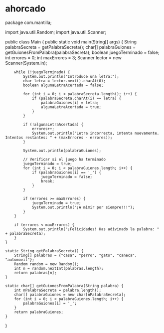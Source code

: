 # ahorcado
package com.mantilla;

import java.util.Random;
import java.util.Scanner;

public class Main {
    public static void main(String[] args) {
        String palabraSecreta = getPalabraSecreta();
        char[] palabraGuiones = getGuionesFromPalabra(palabraSecreta);
        boolean juegoTerminado = false;
        int errores = 0;
        int maxErrores = 3;
        Scanner lector = new Scanner(System.in);

        while (!juegoTerminado) {
            System.out.println("Introduce una letra:");
            char letra = lector.next().charAt(0);
            boolean algunaLetraAcertada = false;

            for (int i = 0; i < palabraSecreta.length(); i++) {
                if (palabraSecreta.charAt(i) == letra) {
                    palabraGuiones[i] = letra;
                    algunaLetraAcertada = true;
                }
            }

            if (!algunaLetraAcertada) {
                errores++;
                System.out.println("Letra incorrecta, intenta nuevamente. Intentos restantes: " + (maxErrores - errores));
            }

            System.out.println(palabraGuiones);

            // Verificar si el juego ha terminado
            juegoTerminado = true;
            for (int i = 0; i < palabraGuiones.length; i++) {
                if (palabraGuiones[i] == '_') {
                    juegoTerminado = false;
                    break;
                }
            }

            if (errores >= maxErrores) {
                juegoTerminado = true;
                System.out.println("¡A mimir por siempre!!!");
            }
        }

        if (errores < maxErrores) {
            System.out.println("¡Felicidades! Has adivinado la palabra: " + palabraSecreta);
        }
    }

    static String getPalabraSecreta() {
        String[] palabras = {"casa", "perro", "gato", "caneca", "automovil"};
        Random random = new Random();
        int n = random.nextInt(palabras.length);
        return palabras[n];
    }

    static char[] getGuionesFromPalabra(String palabra) {
        int nPalabraSecreta = palabra.length();
        char[] palabraGuiones = new char[nPalabraSecreta];
        for (int i = 0; i < palabraGuiones.length; i++) {
            palabraGuiones[i] = '_';
        }
        return palabraGuiones;
    }
}
